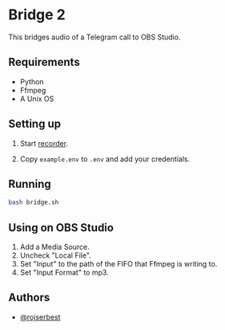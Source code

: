 # Bridge 2

This bridges audio of a Telegram call to OBS Studio.

## Requirements

-   Python
-   Ffmpeg
-   A Unix OS

## Setting up

1. Start [recorder](../recorder).

2. Copy `example.env` to `.env` and add your credentials.

## Running

```bash
bash bridge.sh
```

## Using on OBS Studio

1. Add a Media Source.
2. Uncheck "Local File".
3. Set "Input" to the path of the FIFO that Ffmpeg is writing to.
4. Set "Input Format" to mp3.

## Authors

-   [@rojserbest](https://github.com/rojserbest)
